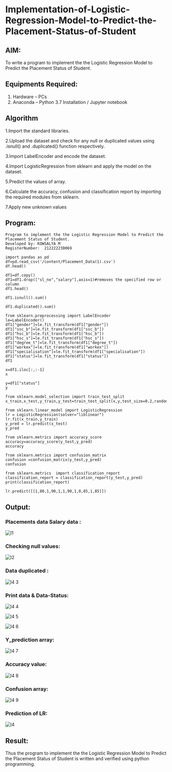 # Implementation-of-Logistic-Regression-Model-to-Predict-the-Placement-Status-of-Student

## AIM:
To write a program to implement the the Logistic Regression Model to Predict the Placement Status of Student.

## Equipments Required:
1. Hardware – PCs
2. Anaconda – Python 3.7 Installation / Jupyter notebook

## Algorithm
1.Import the standard libraries.

2.Upload the dataset and check for any null or duplicated values using .isnull() and .duplicated() function respectively.

3.Import LabelEncoder and encode the dataset.

4.Import LogisticRegression from sklearn and apply the model on the dataset.

5.Predict the values of array.

6.Calculate the accuracy, confusion and classification report by importing the required modules from sklearn.

7.Apply new unknown values

## Program:
```
Program to implement the the Logistic Regression Model to Predict the Placement Status of Student.
Developed by: KOWSALYA M
RegisterNumber:  212222230069
```
```
import pandas as pd
df=pd.read_csv('/content/Placement_Data(1).csv')
df.head()

df1=df.copy()
df1=df1.drop(["sl_no","salary"],axis=1)#removes the specified row or column
df1.head()

df1.isnull().sum()

df1.duplicated().sum()

from sklearn.preprocessing import LabelEncoder
le=LabelEncoder()
df1["gender"]=le.fit_transform(df1["gender"])
df1["ssc_b"]=le.fit_transform(df1["ssc_b"])
df1["hsc_b"]=le.fit_transform(df1["hsc_b"])
df1["hsc_s"]=le.fit_transform(df1["hsc_s"])
df1["degree_t"]=le.fit_transform(df1["degree_t"])
df1["workex"]=le.fit_transform(df1["workex"])
df1["specialisation"]=le.fit_transform(df1["specialisation"])
df1["status"]=le.fit_transform(df1["status"])
df1

x=df1.iloc[:,:-1]
x

y=df1["status"]
y

from sklearn.model_selection import train_test_split
x_train,x_test,y_train,y_test=train_test_split(x,y,test_size=0.2,random_state=0)

from sklearn.linear_model import LogisticRegression
lr = LogisticRegression(solver="liblinear")
lr.fit(x_train,y_train)
y_pred = lr.predict(x_test)
y_pred

from sklearn.metrics import accuracy_score
accuracy=accuracy_score(y_test,y_pred)
accuracy

from sklearn.metrics import confusion_matrix
confusion =confusion_matrix(y_test,y_pred)
confusion

from sklearn.metrics  import classification_report
classification_report = classification_report(y_test,y_pred)
print(classification_report)

lr.predict([[1,80,1,90,1,1,90,1,0,85,1,85]])
```

## Output:
### Placements data Salary data :

![l1](https://github.com/Kowsalyasathya/Implementation-of-Logistic-Regression-Model-to-Predict-the-Placement-Status-of-Student/assets/118671457/ef458fea-f7b8-46b9-956e-296a8bb945ac)

### Checking null values:
![l2](https://github.com/Kowsalyasathya/Implementation-of-Logistic-Regression-Model-to-Predict-the-Placement-Status-of-Student/assets/118671457/48019c7d-8046-4593-a45b-c30f56cd672a)
### Data duplicated :
![l4 3](https://github.com/Kowsalyasathya/Implementation-of-Logistic-Regression-Model-to-Predict-the-Placement-Status-of-Student/assets/118671457/5d88ee70-7b74-488c-8767-2a1eaf16717e)
### Print data & Data-Status:
![l4 4](https://github.com/Kowsalyasathya/Implementation-of-Logistic-Regression-Model-to-Predict-the-Placement-Status-of-Student/assets/118671457/cfbb91b5-ad62-453d-ad84-a75a28965ef3)

![l4 5](https://github.com/Kowsalyasathya/Implementation-of-Logistic-Regression-Model-to-Predict-the-Placement-Status-of-Student/assets/118671457/8fc107c6-5aaa-417f-9d27-207b532a6d40)

![l4 6](https://github.com/Kowsalyasathya/Implementation-of-Logistic-Regression-Model-to-Predict-the-Placement-Status-of-Student/assets/118671457/a6cc37cd-63ee-47de-9bf3-c306c7796444)
### Y_prediction array:
![l4 7](https://github.com/Kowsalyasathya/Implementation-of-Logistic-Regression-Model-to-Predict-the-Placement-Status-of-Student/assets/118671457/d8fc4c0f-6ed2-4264-b396-d34b727d9f25)
### Accuracy value:
![l4 8](https://github.com/Kowsalyasathya/Implementation-of-Logistic-Regression-Model-to-Predict-the-Placement-Status-of-Student/assets/118671457/6511b502-e164-421e-872e-a9ab2923f7f4)

### Confusion array:
![l4 9](https://github.com/Kowsalyasathya/Implementation-of-Logistic-Regression-Model-to-Predict-the-Placement-Status-of-Student/assets/118671457/1c66e62e-76fb-4e98-bfe9-27022e45736b)
### Prediction of LR:
![l4](https://github.com/Kowsalyasathya/Implementation-of-Logistic-Regression-Model-to-Predict-the-Placement-Status-of-Student/assets/118671457/75851c26-bfad-463a-92de-b440509805e8)

## Result:
Thus the program to implement the the Logistic Regression Model to Predict the Placement Status of Student is written and verified using python programming.
